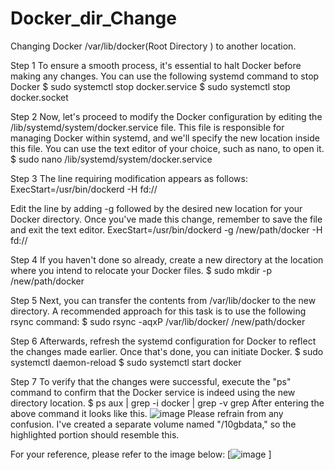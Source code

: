 # Docker_dir_Change
Changing Docker /var/lib/docker(Root Directory )  to another location.

Step 1
To ensure a smooth process, it's essential to halt Docker before making any changes. You can use the following systemd command to stop Docker
$ sudo systemctl stop docker.service
$ sudo systemctl stop docker.socket

Step 2
Now, let's proceed to modify the Docker configuration by editing the /lib/systemd/system/docker.service file. This file is responsible for managing Docker within systemd, and we'll specify the new location inside this file. You can use the text editor of your choice, such as nano, to open it.
$ sudo nano /lib/systemd/system/docker.service

Step 3
The line requiring modification appears as follows:
ExecStart=/usr/bin/dockerd -H fd://

Edit the line by adding -g followed by the desired new location for your Docker directory. Once you've made this change, remember to save the file and exit the text editor.
ExecStart=/usr/bin/dockerd -g /new/path/docker -H fd://

Step 4
If you haven't done so already, create a new directory at the location where you intend to relocate your Docker files.
$ sudo mkdir -p /new/path/docker

Step 5 
Next, you can transfer the contents from /var/lib/docker to the new directory. A recommended approach for this task is to use the following rsync command:
$ sudo rsync -aqxP /var/lib/docker/ /new/path/docker

Step 6 
Afterwards, refresh the systemd configuration for Docker to reflect the changes made earlier. Once that's done, you can initiate Docker.
$ sudo systemctl daemon-reload
$ sudo systemctl start docker

Step 7
To verify that the changes were successful, execute the "ps" command to confirm that the Docker service is indeed using the new directory location.
$ ps aux | grep -i docker | grep -v grep
After entering the above command it looks like this.
![image](https://github.com/saikiranpi/Docker_dir_Change/assets/109568252/7935a0bf-b4c4-437c-bfab-4e0b6bbe88c9)
Please refrain from any confusion. I've created a separate volume named "/10gbdata," so the highlighted portion should resemble this. 

For your reference, please refer to the image below: [![image](https://github.com/saikiranpi/Docker_dir_Change/assets/109568252/4782ff2f-802c-4853-af15-b8aa93ae47e2)
 ]


